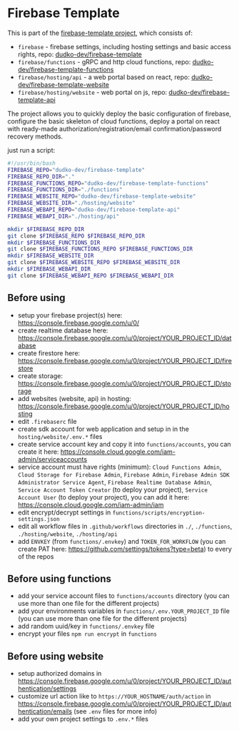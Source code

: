 # Firebase Template

This is part of the [firebase-template project](!https://github.com/search?q=topic%3Afirebase-template+org%3Adudko-dev&type=Repositories), which consists of:

- `firebase` - firebase settings, including hosting settings and basic access rights, repo: [dudko-dev/firebase-template](https://github.com/dudko-dev/firebase-template)
- `firebase/functions` - gRPC and http cloud functions, repo: [dudko-dev/firebase-template-functions](https://github.com/dudko-dev/firebase-template-functions)
- `firebase/hosting/api` - a web portal based on react, repo: [dudko-dev/firebase-template-website](https://github.com/dudko-dev/firebase-template-website)
- `firebase/hosting/website` - web portal on js, repo: [dudko-dev/firebase-template-api](https://github.com/dudko-dev/firebase-template-api)

The project allows you to quickly deploy the basic configuration of firebase, configure the basic skeleton of cloud functions, deploy a portal on react with ready-made authorization/registration/email confirmation/password recovery methods.

just run a script:

```bash
#!/usr/bin/bash
FIREBASE_REPO="dudko-dev/firebase-template"
FIREBASE_REPO_DIR="."
FIREBASE_FUNCTIONS_REPO="dudko-dev/firebase-template-functions"
FIREBASE_FUNCTIONS_DIR="./functions"
FIREBASE_WEBSITE_REPO="dudko-dev/firebase-template-website"
FIREBASE_WEBSITE_DIR="./hosting/website"
FIREBASE_WEBAPI_REPO="dudko-dev/firebase-template-api"
FIREBASE_WEBAPI_DIR="./hosting/api"

mkdir $FIREBASE_REPO_DIR
git clone $FIREBASE_REPO $FIREBASE_REPO_DIR
mkdir $FIREBASE_FUNCTIONS_DIR
git clone $FIREBASE_FUNCTIONS_REPO $FIREBASE_FUNCTIONS_DIR
mkdir $FIREBASE_WEBSITE_DIR
git clone $FIREBASE_WEBSITE_REPO $FIREBASE_WEBSITE_DIR
mkdir $FIREBASE_WEBAPI_DIR
git clone $FIREBASE_WEBAPI_REPO $FIREBASE_WEBAPI_DIR
```

## Before using

- setup your firebase project(s) here: <https://console.firebase.google.com/u/0/>
- create realtime database here: <https://console.firebase.google.com/u/0/project/YOUR_PROJECT_ID/database>
- create firestore here: <https://console.firebase.google.com/u/0/project/YOUR_PROJECT_ID/firestore>
- create storage: <https://console.firebase.google.com/u/0/project/YOUR_PROJECT_ID/storage>
- add websites (website, api) in hosting: <https://console.firebase.google.com/u/0/project/YOUR_PROJECT_ID/hosting>
- edit `.firebaserc` file
- create sdk account for web application and setup in in the `hosting/website/.env.*` files
- create service account key and copy it into `functions/accounts`, you can create it here: <https://console.cloud.google.com/iam-admin/serviceaccounts>
- service account must have rights (minimum): `Cloud Functions Admin`, `Cloud Storage for Firebase Admin`, `Firebase Admin`, `Firebase Admin SDK Administrator Service Agent`, `Firebase Realtime Database Admin`, `Service Account Token Creator` (to deploy your project), `Service Account User` (to deploy your project), you can add it here: <https://console.cloud.google.com/iam-admin/iam>
- edit encrypt/decrypt settings in `functions/scripts/encryption-settings.json`
- edit all workflow files in `.github/workflows` directories in `./`, `./functions`, `./hosting/website`, `./hosting/api`
- add `ENVKEY` (from `functions/.envkey`) and `TOKEN_FOR_WORKFLOW` (you can create PAT here: <https://github.com/settings/tokens?type=beta>) to every of the repos

## Before using functions

- add your service account files to `functions/accounts` directory (you can use more than one file for the different projects)
- add your environments variables in `functions/.env.YOUR_PROJECT_ID` file (you can use more than one file for the different projects)
- add random uuid/key in `functions/.envkey` file
- encrypt your files `npm run encrypt` in `functions`

## Before using website

- setup authorized domains in <https://console.firebase.google.com/u/0/project/YOUR_PROJECT_ID/authentication/settings>
- customize url action like to `https://YOUR_HOSTNAME/auth/action` in <https://console.firebase.google.com/u/0/project/YOUR_PROJECT_ID/authentication/emails> (see `.env` files for more info)
- add your own project settings to `.env.*` files
